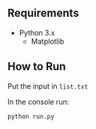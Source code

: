 ## Requirements

- Python 3.x
    - Matplotlib

## How to Run

Put the input in ```list.txt```

In the console run:

```
python run.py
```